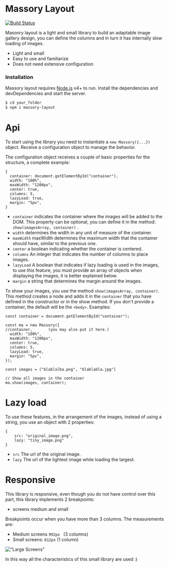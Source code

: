 # Massory Layout

[![Build Status](https://travis-ci.org/joemccann/dillinger.svg?branch=master)](https://travis-ci.org/joemccann/dillinger)

Masonry layout is a light and small library to build an adaptable image gallery design, you can define the columns and in turn it has internally slow loading of images.

  - Light and small
  - Easy to use and familiarize
  - Does not need extensive configuration

### Installation

Massory layout requires [Node.js](https://nodejs.org/) v4+ to run.
Install the dependencies and devDependencies and start the server.

```sh
$ cd your_folder
$ npm i massory-layout
```

# Api
To start using the library you need to instantiate a ```new Massory({...})``` object.
Receive a configuration object to manage the behavior.

The configuration object receives a couple of basic properties for the structure, a complete example:
```
{
  container: document.getElementById("container"),
  width: "100%",
  maxWidth: "1200px",
  center: true,
  columns: 5,
  lazyLoad: true,
  margin: "5px",
}
```
- ```container``` indicates the container where the images will be added to the DOM.
This property can be optional, you can define it in the method: ```show(imagesArray, container)``` .
- ```width``` determines the width in any unit of measure of the container.
- ```maxWidth``` maxWidth determines the maximum width that the container should have, similar to the previous one.
- ```center``` a boolean indicating whether the container is centered.
- ```columns``` An integer that indicates the number of columns to place images.
- ```lazyLoad``` A boolean that indicates if lazy loading is used in the images, to use this feature, you must provide an array of objects when displaying the images, it is better explained below.
- ```margin``` a string that determines the margin around the images.

To show your images, you use the method ```show(imagesArray, container)```.
This method creates a node and adds it in the ```container``` that you have defined in the constructor or in the show method.
If you don't provide a container, the default will be the ```<body>```.
Examples:
```
const container = document.getElementById("container");

const ma = new Massory({
//container,       (you may also put it here.)
  width: "100%",
  maxWidth: "1200px",
  center: true,
  columns: 5,
  lazyLoad: true,
  margin: "5px",
});

const images = ["blablalba.png", "blablabla.jpg"]

// Show all images in the container
ma.show(images, container);
```

# Lazy load
To use these features, in the arrangement of the images, instead of using a string, you use an object with 2 properties:
```
{
    src: "original_image.png",
    lazy: "tiny_image.png"
}
```
- ```src``` The url of the original image.
- ```lazy``` The url of the lightest image while loading the largest.

# Responsive

This library is responsive, even though you do not have control over this part, this library implements 2 breakpoints:
- screens medium and small

Breakpoints occur when you have more than 3 columns.
The measurements are:
- Medium screens  ```992px ``` (3 columns)
- Small screens: ``` 612px ``` (1 column)

!["Large Screens"](https://i.imgur.com/T1rwSwD.png)

In this way all the characteristics of this small library are used :)

